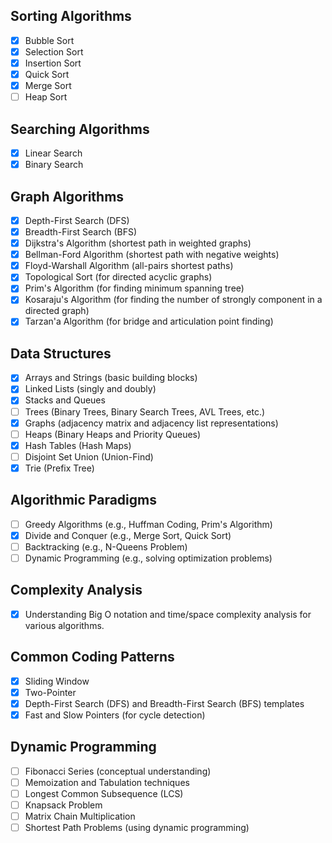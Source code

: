 ## Sorting Algorithms
- [x] Bubble Sort
- [x] Selection Sort
- [x] Insertion Sort
- [x] Quick Sort
- [x] Merge Sort
- [ ] Heap Sort

## Searching Algorithms
- [x] Linear Search
- [x] Binary Search

## Graph Algorithms
- [x] Depth-First Search (DFS)
- [x] Breadth-First Search (BFS)
- [x] Dijkstra's Algorithm (shortest path in weighted graphs)
- [x] Bellman-Ford Algorithm (shortest path with negative weights)
- [x] Floyd-Warshall Algorithm (all-pairs shortest paths)
- [x] Topological Sort (for directed acyclic graphs)
- [x] Prim's Algorithm (for finding minimum spanning tree)
- [x] Kosaraju's Algorithm (for finding the number of strongly component in a directed graph)
- [x] Tarzan'a Algorithm (for bridge and articulation point finding)
  
## Data Structures
- [x] Arrays and Strings (basic building blocks)
- [x] Linked Lists (singly and doubly)
- [x] Stacks and Queues
- [ ] Trees (Binary Trees, Binary Search Trees, AVL Trees, etc.)
- [x] Graphs (adjacency matrix and adjacency list representations)
- [ ] Heaps (Binary Heaps and Priority Queues)
- [x] Hash Tables (Hash Maps)
- [ ] Disjoint Set Union (Union-Find)
- [x] Trie (Prefix Tree)

## Algorithmic Paradigms
- [ ] Greedy Algorithms (e.g., Huffman Coding, Prim's Algorithm)
- [x] Divide and Conquer (e.g., Merge Sort, Quick Sort)
- [ ] Backtracking (e.g., N-Queens Problem)
- [ ] Dynamic Programming (e.g., solving optimization problems)

## Complexity Analysis
- [x] Understanding Big O notation and time/space complexity analysis for various algorithms.

## Common Coding Patterns
- [x] Sliding Window
- [x] Two-Pointer
- [x] Depth-First Search (DFS) and Breadth-First Search (BFS) templates
- [x] Fast and Slow Pointers (for cycle detection)

## Dynamic Programming
- [ ] Fibonacci Series (conceptual understanding)
- [ ] Memoization and Tabulation techniques
- [ ] Longest Common Subsequence (LCS)
- [ ] Knapsack Problem
- [ ] Matrix Chain Multiplication
- [ ] Shortest Path Problems (using dynamic programming)